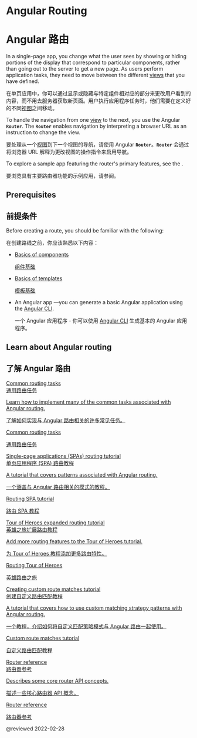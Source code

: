# Angular Routing

# Angular 路由

In a single-page app, you change what the user sees by showing or hiding portions of the display that correspond to particular components, rather than going out to the server to get a new page.
As users perform application tasks, they need to move between the different [views](guide/glossary#view "Definition of view") that you have defined.

在单页应用中，你可以通过显示或隐藏与特定组件相对应的部分来更改用户看到的内容，而不用去服务器获取新页面。用户执行应用程序任务时，他们需要在定义好的不同[视图](guide/glossary#view "视图的定义")之间移动。

To handle the navigation from one [view](guide/glossary#view) to the next, you use the Angular **`Router`**.
The **`Router`** enables navigation by interpreting a browser URL as an instruction to change the view.

要处理从一个[视图](guide/glossary#view)到下一个视图的导航，请使用 Angular **`Router`**。**`Router`** 会通过将浏览器 URL 解释为更改视图的操作指令来启用导航。

To explore a sample app featuring the router's primary features, see the <live-example name="router"></live-example>.

要浏览具有主要路由器功能的示例应用，请参阅<live-example name="router"></live-example>。

## Prerequisites

## 前提条件

Before creating a route, you should be familiar with the following:

在创建路线之前，你应该熟悉以下内容：

* [Basics of components](guide/architecture-components)

  [组件基础](guide/architecture-components)

* [Basics of templates](guide/glossary#template)

  [模板基础](guide/glossary#template)

* An Angular app —you can generate a basic Angular application using the [Angular CLI](cli).

  一个 Angular 应用程序 - 你可以使用 [Angular CLI](cli) 生成基本的 Angular 应用程序。

## Learn about Angular routing

## 了解 Angular 路由

<div class="card-container">
  <a href="guide/router" class="docs-card" title="Common routing tasks">
    <section>Common routing tasks</section>
    <section>通用路由任务</section>
    <p>Learn how to implement many of the common tasks associated with Angular routing.</p>
    <p>了解如何实现与 Angular 路由相关的许多常见任务。</p>
    <p class="card-footer">Common routing tasks</p>
    <p class="card-footer">通用路由任务</p>
  </a>
  <a href="guide/router-tutorial" class="docs-card" title="Routing SPA tutorial">
    <section>Single-page applications (SPAs) routing tutorial</section>
    <section>单页应用程序 (SPA) 路由教程</section>
    <p>A tutorial that covers patterns associated with Angular routing.</p>
    <p>一个涵盖与 Angular 路由相关的模式的教程。</p>
    <p class="card-footer">Routing SPA tutorial</p>
    <p class="card-footer">路由 SPA 教程</p>
  </a>
  <a href="guide/router-tutorial-toh" class="docs-card" title="Routing Tour of Heroes">
    <section>Tour of Heroes expanded routing tutorial</section>
    <section>英雄之旅扩展路由教程</section>
    <p>Add more routing features to the Tour of Heroes tutorial.</p>
    <p>为 Tour of Heroes 教程添加更多路由特性。</p>
    <p class="card-footer">Routing Tour of Heroes</p>
    <p class="card-footer">英雄路由之旅</p>
  </a>
  <a href="guide/routing-with-urlmatcher" class="docs-card" title="Creating custom route matches tutorial">
    <section>Creating custom route matches tutorial</section>
    <section>创建自定义路由匹配教程</section>
    <p>A tutorial that covers how to use custom matching strategy patterns with Angular routing.</p>
    <p>一个教程，介绍如何将自定义匹配策略模式与 Angular 路由一起使用。</p>
    <p class="card-footer">Custom route matches tutorial</p>
    <p class="card-footer">自定义路由匹配教程</p>
  </a>
  <a href="guide/router-reference" class="docs-card" title="Router reference">
    <section>Router reference</section>
    <section>路由器参考</section>
    <p>Describes some core router API concepts.</p>
    <p>描述一些核心路由器 API 概念。</p>
    <p class="card-footer">Router reference</p>
    <p class="card-footer">路由器参考</p>
  </a>
</div>

<!-- links -->

<!-- external links -->

<!-- end links -->

@reviewed 2022-02-28